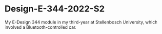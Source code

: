 # Design-E-344-2022-S2
My E-Design 344 module in my third-year at Stellenbosch University, which involved a Bluetooth-controlled car.
